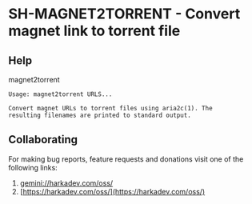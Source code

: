 # SH-MAGNET2TORRENT - Convert magnet link to torrent file

## Help

magnet2torrent

    Usage: magnet2torrent URLS...
    
    Convert magnet URLs to torrent files using aria2c(1). The
    resulting filenames are printed to standard output.

## Collaborating

For making bug reports, feature requests and donations visit
one of the following links:

1. [gemini://harkadev.com/oss/](gemini://harkadev.com/oss/)
2. [https://harkadev.com/oss/](https://harkadev.com/oss/)

